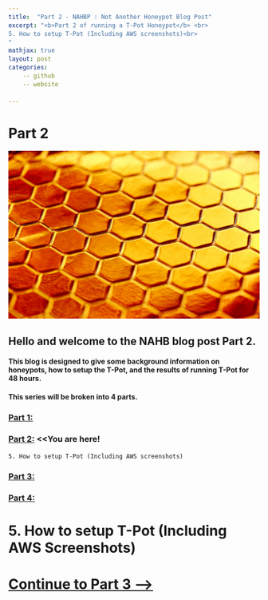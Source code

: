 ```yaml
---
title:  "Part 2 - NAHBP : Not Another Honeypot Blog Post"
excerpt: "<b>Part 2 of running a T-Pot Honeypot</b> <br>
5. How to setup T-Pot (Including AWS screenshots)<br>
"
mathjax: true
layout: post
categories:
    -- github
    -- website

---
```


# Part 2

![Honey](https://raw.githubusercontent.com/matthewomccorkle/matthewomccorkle.github.io/master/_posts/assets/honey.jpg)

## Hello and welcome to the NAHB blog post Part 2.

#### This blog is designed to give some background information on honeypots, how to setup the T-Pot, and the results of running T-Pot for 48 hours.

#### This series will be broken into 4 parts.

### [Part 1:](https://matthewomccorkle.github.io/honeypot-1/)

### [Part 2:](https://matthewomccorkle.github.io/honeypot-2/) <<You are here!

    5. How to setup T-Pot (Including AWS screenshots)

### [Part 3:](https://matthewomccorkle.github.io/honeypot-3/)

### [Part 4:](https://matthewomccorkle.github.io/honeypot-4/)

# 5. How to setup T-Pot (Including AWS Screenshots)

# [Continue to Part 3 -->](https://matthewomccorkle.github.io/honeypot-3/)
